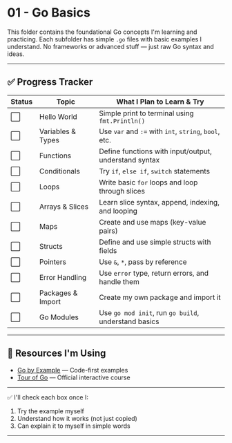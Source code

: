 # 01 - Go Basics

This folder contains the foundational Go concepts I'm learning and practicing. Each subfolder has simple `.go` files with basic examples I understand. No frameworks or advanced stuff — just raw Go syntax and ideas.

---

## ✅ Progress Tracker

| Status | Topic             | What I Plan to Learn & Try                              |
|--------|-------------------|----------------------------------------------------------|
| ⬜️     | Hello World        | Simple print to terminal using `fmt.Println()`          |
| ⬜️     | Variables & Types | Use `var` and `:=` with `int`, `string`, `bool`, etc.   |
| ⬜️     | Functions         | Define functions with input/output, understand syntax   |
| ⬜️     | Conditionals      | Try `if`, `else if`, `switch` statements                |
| ⬜️     | Loops             | Write basic `for` loops and loop through slices         |
| ⬜️     | Arrays & Slices   | Learn slice syntax, append, indexing, and looping       |
| ⬜️     | Maps              | Create and use maps (key-value pairs)                   |
| ⬜️     | Structs           | Define and use simple structs with fields               |
| ⬜️     | Pointers          | Use `&`, `*`, pass by reference                         |
| ⬜️     | Error Handling    | Use `error` type, return errors, and handle them        |
| ⬜️     | Packages & Import | Create my own package and import it                     |
| ⬜️     | Go Modules        | Use `go mod init`, run `go build`, understand basics    |

---

## 🔗 Resources I'm Using

- [Go by Example](https://gobyexample.com/) — Code-first examples
- [Tour of Go](https://go.dev/tour/) — Official interactive course

---

✅ I'll check each box once I:
1. Try the example myself
2. Understand how it works (not just copied)
3. Can explain it to myself in simple words

---

